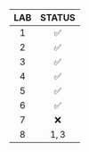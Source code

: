 | LAB   | STATUS             |
| :---: | :----------------: |
| 1     | :white_check_mark: |
| 2     | :white_check_mark: |
| 3     | :white_check_mark: |
| 4     | :white_check_mark: |
| 5     | :white_check_mark: |
| 6     | :white_check_mark: |
| 7     | :x:                |
| 8     | $1, 3$             |
